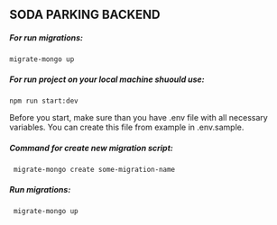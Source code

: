 ## SODA PARKING BACKEND

##### For run migrations:
``migrate-mongo up``

##### For run project on your local machine shuould use:
``npm run start:dev``

Before you start, make sure than you have .env file with all necessary variables.
You can create this file from example in .env.sample.

##### Command for create new migration script:
``` migrate-mongo create some-migration-name```

##### Run migrations:
``` migrate-mongo up```
